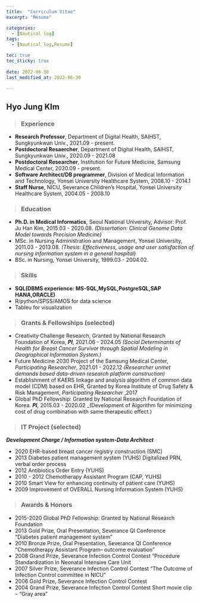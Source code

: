 ```yaml
---
title:  "Curriculum Vitae" 
excerpt: "Resume"

categories:
  - [Nautical log]
tags:
  - [Nautical log,Resume]

toc: true
toc_sticky: true
 
date: 2022-06-30
last_modified_at: 2022-06-30

---
```



## Hyo Jung KIm

> ### Experience

- **Research Professor**, Department of Digital Health, SAIHST, Sungkyunkwan Univ., 2021.09 - present.
- **Postdoctoral Resaercher**, Department of Digital Health, SAIHST, Sungkyunkwan Univ., 2020.09 - 2021.08
- **Postdoctoral Researcher**, Institution for Future Medicine, Samsung Medical Center, 2020.09 - present.
- **Software Architect/DB programmer**, Division of Medical Information and  Technology, Yonsei University Healthcare System, 2008.10 - 2014.1
- **Staff Nurse**, NICU, Severance Children’s Hospital, Yonsei University Healthcare System, 2004.05 - 2008.10

> ### Education

- **Ph.D. in Medical Informatics**, Seoul National University,  Advisor: Prof. Ju Han Kim, 2015.03 - 2020.08. 
    _(Dissertation: Clinical Genome Data Model towards Precision Medicine)_
- MSc. in Nursing Administration and Management, Yonsei University, 2011.03 - 2013.08.
    _(Thesis: Effectiveness, usage and user satisfaction of nursing information system in a general hospital)_
- BSc. in Nursing, Yonsei University, 1999.03 - 2004.02.

> ### Skills 

- **SQL(DBMS experience: MS-SQL,MySQL,PostgreSQL,SAP HANA,ORACLE)** 
- R/python/SPSS/AMOS for data science 
- Tableu for visualization

> ### Grants & Fellowships (selected)

- Creativity·Challenge Research, Granted by National Research Foundation of Korea, ***PI***, 2021.06 - 2024.05
  _(Social Determinants of Health for Breast Cancer Survivor through Spatial Modeling in Geographical Information System.)_ 
- Future Medicine 2030 Project of the Samsung Medical Center, _Participating Researcher_, 2021.01 - 2022.12
  _(Researcher unmet demands based data-driven research platform construction)_
- Establishment of KAERS linkage and analysis algorithm of common data model (CDM) based on EHR, 
  Granted by Korea Institute of Drug Safety & Risk Management, _Participating Researcher_ ,2017
- Global PhD Fellowship: Granted by National Research Foundation of Korea. ***PI***, 2015.03 - 2020.02
  _(Development of Algorithm for minimizing cost of drug combination with same therapeutic effect.)

> ### IT Project (selected) 

***Development Charge / Information system-Data Architect***
- 2020 EHR-based breast cancer registry construction (SMC)
- 2013 Diabetes patient management system (YUHS)
      Digitalized PRN, verbal order process
- 2012 Antibiotics Order Entry (YUHS)
- 2010 - 2012 Chemotherapy Assistant Program (CAP, YUHS)
- 2010 Smart View for enhancing continuity of patient care (YUHS)
- 2009 Improvement of OVERALL Nursing Information System (YUHS)

> ### Awards & Honors

- 2015-2020 Global PhD Fellowship: Granted by National Research Foundation 
- 2013      Gold Prize, Oral Presentation, Severance QI Conference	
          “Diabetes patient management system”
- 2010 	    Bronze Prize, Oral Presentation, Severance QI Conference	 
          “Chemotherapy Assistant Program– outcome evaluation”
- 2008 	    Grand Prize, Severance Infection Control Contest 
           “Procedure Standardization in Neonatal Intensive Care Unit 
- 2007	    Silver Prize, Severance Infection Control Contest 
           “The Outcome of Infection Control committee in NICU”
- 2006	    Gold Prize, Severance Infection Control Contest 
- 2004 	    Grand Prize, Severance Infection Control Contest 
          Short movie clip – “Gray area”



